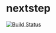 # nextstep

[![Build Status](https://app.travis-ci.com/myeongjjun/nextstep.svg?branch=main)](https://app.travis-ci.com/myeongjjun/nextstep)